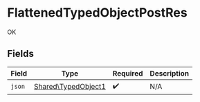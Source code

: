 # FlattenedTypedObjectPostRes

OK


## Fields

| Field                                                               | Type                                                                | Required                                                            | Description                                                         |
| ------------------------------------------------------------------- | ------------------------------------------------------------------- | ------------------------------------------------------------------- | ------------------------------------------------------------------- |
| `json`                                                              | [Shared\TypedObject1](../../Models/Shared/FlattenedTypedObject1.md) | :heavy_check_mark:                                                  | N/A                                                                 |